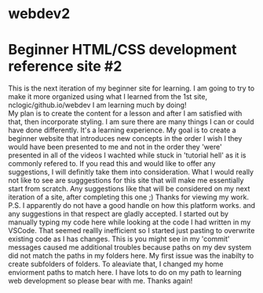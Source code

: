 # webdev2
# Beginner HTML/CSS development reference site #2 #
This is the next iteration of my beginner site for learning.
I am going to try to make it more organized using what I learned from the 1st site, nclogic/github.io/webdev
I am learning much by doing!  
My plan is to create the content for a lesson and after I am satisfied with that, then incorporate styling.
I am sure there are many things I can or could have done differently. It's a learning experience. 
My goal is to create a beginner website that introduces new concepts in the order I wish I they would have been presented to me and not in the order they 'were' presented in all of the videos I wachted while stuck in 'tutorial hell' as it is commonly refered to.
If you read this and would like to offer any suggestions, I will definitly take them into consideration.
What I would really not like to see are sugggestions for this site that will make me essentially start from scratch. Any suggestions like that will be considered on my next iteration of a site, after completing this one ;)
Thanks for viewing my work.
P.S.
I apparently do not have a good handle on how this platform works. and any suggestions in that respect are gladly accepted. I started out by manually typing my code here while looking at the code I had written in my VSCode.
That seemed reallly inefficient so I started just pasting to overwrite existing code as I has changes.
This is you might see in my 'commit' messages caused me additional troubles because paths on my dev system did not match the paths in my folders here. My first issue was the inabilty to create subfolders of folders.
To aleaviate that, I changed my home enviorment paths to match here.
I have lots to do on my path to learning web development so please bear with me.
Thanks again!
